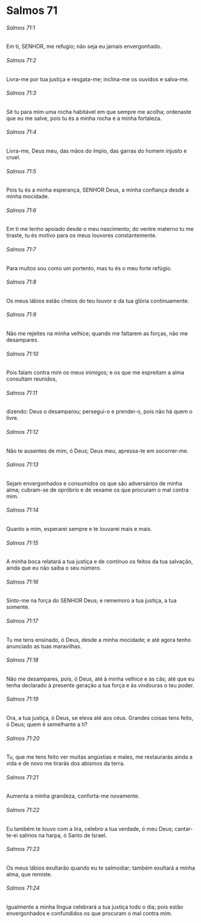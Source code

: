 # Salmos 71

###### Salmos 71:1

Em ti, SENHOR, me refugio; não seja eu jamais envergonhado.

###### Salmos 71:2

Livra-me por tua justiça e resgata-me; inclina-me os ouvidos e salva-me.

###### Salmos 71:3

Sê tu para mim uma rocha habitável em que sempre me acolha; ordenaste que eu me salve, pois tu és a minha rocha e a minha fortaleza.

###### Salmos 71:4

Livra-me, Deus meu, das mãos do ímpio, das garras do homem injusto e cruel.

###### Salmos 71:5

Pois tu és a minha esperança, SENHOR Deus, a minha confiança desde a minha mocidade.

###### Salmos 71:6

Em ti me tenho apoiado desde o meu nascimento; do ventre materno tu me tiraste, tu és motivo para os meus louvores constantemente.

###### Salmos 71:7

Para muitos sou como um portento, mas tu és o meu forte refúgio.

###### Salmos 71:8

Os meus lábios estão cheios do teu louvor e da tua glória continuamente.

###### Salmos 71:9

Não me rejeites na minha velhice; quando me faltarem as forças, não me desampares.

###### Salmos 71:10

Pois falam contra mim os meus inimigos; e os que me espreitam a alma consultam reunidos,

###### Salmos 71:11

dizendo: Deus o desamparou; persegui-o e prendei-o, pois não há quem o livre.

###### Salmos 71:12

Não te ausentes de mim, ó Deus; Deus meu, apressa-te em socorrer-me.

###### Salmos 71:13

Sejam envergonhados e consumidos os que são adversários de minha alma; cubram-se de opróbrio e de vexame os que procuram o mal contra mim.

###### Salmos 71:14

Quanto a mim, esperarei sempre e te louvarei mais e mais.

###### Salmos 71:15

A minha boca relatará a tua justiça e de contínuo os feitos da tua salvação, ainda que eu não saiba o seu número.

###### Salmos 71:16

Sinto-me na força do SENHOR Deus; e rememoro a tua justiça, a tua somente.

###### Salmos 71:17

Tu me tens ensinado, ó Deus, desde a minha mocidade; e até agora tenho anunciado as tuas maravilhas.

###### Salmos 71:18

Não me desampares, pois, ó Deus, até à minha velhice e às cãs; até que eu tenha declarado à presente geração a tua força e às vindouras o teu poder.

###### Salmos 71:19

Ora, a tua justiça, ó Deus, se eleva até aos céus. Grandes coisas tens feito, ó Deus; quem é semelhante a ti?

###### Salmos 71:20

Tu, que me tens feito ver muitas angústias e males, me restaurarás ainda a vida e de novo me tirarás dos abismos da terra.

###### Salmos 71:21

Aumenta a minha grandeza, conforta-me novamente.

###### Salmos 71:22

Eu também te louvo com a lira, celebro a tua verdade, ó meu Deus; cantar-te-ei salmos na harpa, ó Santo de Israel.

###### Salmos 71:23

Os meus lábios exultarão quando eu te salmodiar; também exultará a minha alma, que remiste.

###### Salmos 71:24

Igualmente a minha língua celebrará a tua justiça todo o dia; pois estão envergonhados e confundidos os que procuram o mal contra mim.

